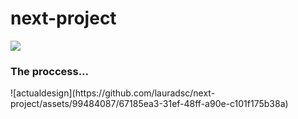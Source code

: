 ﻿# next-project

 <p align="left">
<img loading="lazy" src="http://img.shields.io/static/v1?label=STATUS&message=IN%20DEVELOPMENT&color=GREEN&style=for-the-badge"/>
  

<h3> The proccess...</h3>
![actualdesign](https://github.com/lauradsc/next-project/assets/99484087/67185ea3-31ef-48ff-a90e-c101f175b38a)

</p>


